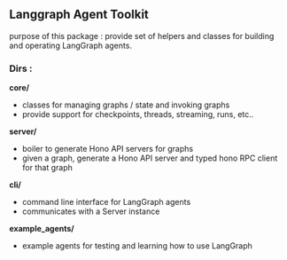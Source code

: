 ## Langgraph Agent Toolkit

purpose of this package : provide set of helpers and classes for building and
operating LangGraph agents.

### Dirs :

**core/**

- classes for managing graphs / state and invoking graphs
- provide support for checkpoints, threads, streaming, runs, etc..

**server/**

- boiler to generate Hono API servers for graphs
- given a graph, generate a Hono API server and typed hono RPC client for that
  graph

**cli/**

- command line interface for LangGraph agents
- communicates with a Server instance

****example_agents**/**

- example agents for testing and learning how to use LangGraph
